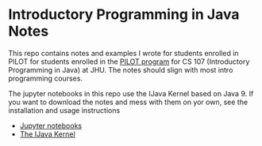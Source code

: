 # Introductory Programming in Java Notes

This repo contains notes and examples I wrote for students enrolled in PILOT for students enrolled in the [PILOT program](http://advising.jhu.edu/tutoring-mentoring/peer-led-team-learning-pilot/) for CS 107 (Introductory Programming in Java) at JHU. The notes should slign with most intro programming courses.

The jupyter notebooks in this repo use the IJava Kernel based on Java 9. If you want to download the notes and mess with them on yor own, see the installation and usage instructions 
- [Jupyter notebooks](https://jupyter.org/)
- [The IJava Kernel](https://github.com/SpencerPark/IJava)
